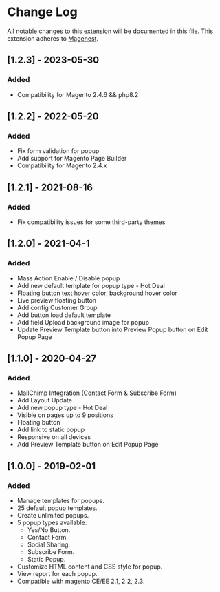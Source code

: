 # Change Log
All notable changes to this extension will be documented in this file.
This extension adheres to [Magenest](http://magenest.com/).

## [1.2.3] - 2023-05-30
### Added
- Compatibility for Magento 2.4.6 && php8.2

## [1.2.2] - 2022-05-20
### Added
- Fix form validation for popup
- Add support for Magento Page Builder
- Compatibility for Magento 2.4.x

## [1.2.1] - 2021-08-16
### Added
- Fix compatibility issues for some third-party themes

## [1.2.0] - 2021-04-1
### Added
- Mass Action Enable / Disable popup
- Add new default template for popup type - Hot Deal
- Floating button text hover color, background hover color
- Live preview floating button
- Add config Customer Group
- Add button load default template
- Add field Upload background image for popup
- Update Preview Template button into Preview Popup button on Edit Popup Page

## [1.1.0] - 2020-04-27
### Added
- MailChimp Integration (Contact Form & Subscribe Form)
- Add Layout Update 
- Add new popup type - Hot Deal
- Visible on pages up to 9 positions
- Floating button
- Add link to static popup
- Responsive on all devices
- Add Preview Template button on Edit Popup Page 
  


## [1.0.0] - 2019-02-01
### Added
- Manage templates for popups.
- 25 default popup templates.
- Create unlimited popups.
- 5 popup types available:
    + Yes/No Button.
    + Contact Form.
    + Social Sharing.
    + Subscribe Form.
    + Static Popup.
- Customize HTML content and CSS style for popup.
- View report for each popup.
- Compatible with magento CE/EE 2.1, 2.2, 2.3.
